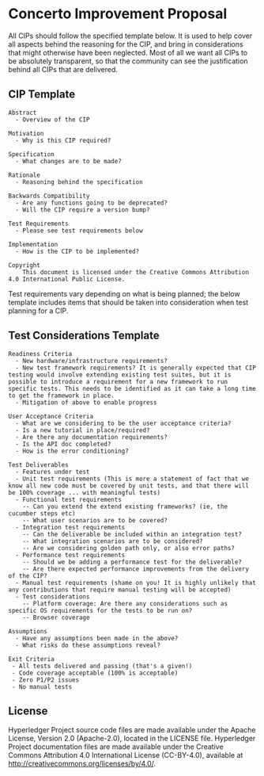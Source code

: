 # Concerto Improvement Proposal

All CIPs should follow the specified template below. It is used to help cover all aspects behind the reasoning for the CIP, and bring in considerations that might otherwise have been neglected. Most of all we want all CIPs to be absolutely transparent, so that the community can see the justification behind all CIPs that are delivered.

## CIP Template
```
Abstract
  - Overview of the CIP

Motivation
  - Why is this CIP required?

Specification
  - What changes are to be made?

Rationale
  - Reasoning behind the specification

Backwards Compatibility
  - Are any functions going to be deprecated?
  - Will the CIP require a version bump?

Test Requirements
  - Please see test requirements below

Implementation
  - How is the CIP to be implemented?

Copyright
    This document is licensed under the Creative Commons Attribution 4.0 International Public License.

```

Test requirements vary depending on what is being planned; the below template includes items that should be taken into consideration when test planning for a CIP.

## Test Considerations Template
```
Readiness Criteria
  - New hardware/infrastructure requirements?
  - New test framework requirements? It is generally expected that CIP testing would involve extending existing test suites, but it is possible to introduce a requirement for a new framework to run specific tests. This needs to be identified as it can take a long time to get the framework in place.
  - Mitigation of above to enable progress

User Acceptance Criteria
  - What are we considering to be the user acceptance criteria?
  - Is a new tutorial in place/required?
  - Are there any documentation requirements?
  - Is the API doc completed?
  - How is the error conditioning?

Test Deliverables
  - Features under test
  - Unit test requirements (This is more a statement of fact that we know all new code must be covered by unit tests, and that there will be 100% coverage ... with meaningful tests)
  - Functional test requirements
    -- Can you extend the extend existing frameworks? (ie, the cucumber steps etc)
    -- What user scenarios are to be covered?
  - Integration test requirements
    -- Can the deliverable be included within an integration test?
    -- What integration scenarios are to be considered?
    -- Are we considering golden path only, or also error paths?
  - Performance test requirements
    -- Should we be adding a performance test for the deliverable?
    -- Are there expected performance improvements from the delivery of the CIP?
  - Manual test requirements (shame on you! It is highly unlikely that any contributions that require manual testing will be accepted)
  - Test considerations
    -- Platform coverage: Are there any considerations such as specific OS requirements for the tests to be run on?
    -- Browser coverage

Assumptions
  - Have any assumptions been made in the above?
  - What risks do these assumptions reveal?

Exit Criteria
 - All tests delivered and passing (that's a given!)
 - Code coverage acceptable (100% is acceptable)
 - Zero P1/P2 issues
 - No manual tests

```

## License <a name="license"></a>
Hyperledger Project source code files are made available under the Apache License, Version 2.0 (Apache-2.0), located in the LICENSE file. Hyperledger Project documentation files are made available under the Creative Commons Attribution 4.0 International License (CC-BY-4.0), available at http://creativecommons.org/licenses/by/4.0/.
